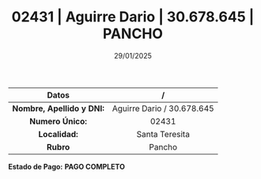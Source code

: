 ﻿---
title: 02431 | Aguirre Dario | 30.678.645 | PANCHO
date: 29/01/2025
draft: false
tags: ['santa-teresita', 'titular', 'pancho']
---

|          **Datos**          |  /  |
|:---------------------------:|:---:|
| **Nombre, Apellido y DNI:** | Aguirre Dario / 30.678.645 |
|      **Numero Único:**      | 02431 |
|        **Localidad:**       | Santa Teresita |
|          **Rubro**          | Pancho |

**Estado de Pago:** **PAGO COMPLETO**
